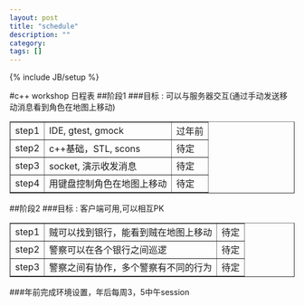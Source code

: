 ```yaml
---
layout: post
title: "schedule"
description: ""
category: 
tags: []
---
```

{% include JB/setup %}


#c++ workshop 日程表
##阶段1
###目标 : 可以与服务器交互(通过手动发送移动消息看到角色在地图上移动) 
<table border="1">
		        <tr>
			        <td>step1</td>
			        <td>IDE, gtest, gmock</td>
			        <td>过年前</td>
		        </tr>
		        <tr>
			        <td>step2</td>
			        <td>c++基础，STL, scons</td>
			        <td>待定</td>
		        </tr>
		        <tr>
			        <td>step3</td>
			        <td>socket, 演示收发消息</td>
			        <td>待定</td>
		        </tr>
		        <tr>
			        <td>step4</td>
			        <td>用键盘控制角色在地图上移动</td>
			        <td>待定</td>
		        </tr>
</table>

##阶段2
###目标 : 客户端可用,可以相互PK 
<table border="1">
		        <tr>
			        <td>step1</td>
			        <td>贼可以找到银行，能看到贼在地图上移动</td>
			        <td>待定</td>
		        </tr>
		        <tr>
			        <td>step2</td>
			        <td>警察可以在各个银行之间巡逻</td>
			        <td>待定</td>
		        </tr>
		        <tr>
			        <td>step3</td>
			        <td>警察之间有协作，多个警察有不同的行为</td>
			        <td>待定</td>
		        </tr>
</table>

###年前完成环境设置，年后每周3，5中午session
